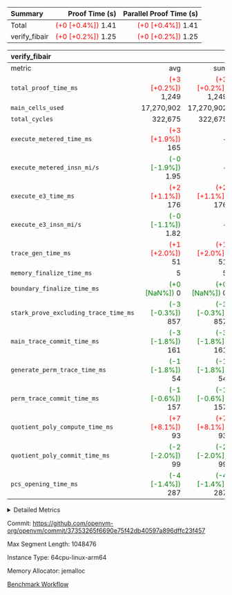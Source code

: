 | Summary | Proof Time (s) | Parallel Proof Time (s) |
|:---|---:|---:|
| Total | <span style='color: red'>(+0 [+0.4%])</span> 1.41 | <span style='color: red'>(+0 [+0.4%])</span> 1.41 |
| verify_fibair | <span style='color: red'>(+0 [+0.2%])</span> 1.25 | <span style='color: red'>(+0 [+0.2%])</span> 1.25 |


| verify_fibair |||||
|:---|---:|---:|---:|---:|
|metric|avg|sum|max|min|
| `total_proof_time_ms ` | <span style='color: red'>(+3 [+0.2%])</span> 1,249 | <span style='color: red'>(+3 [+0.2%])</span> 1,249 | <span style='color: red'>(+3 [+0.2%])</span> 1,249 | <span style='color: red'>(+3 [+0.2%])</span> 1,249 |
| `main_cells_used     ` |  17,270,902 |  17,270,902 |  17,270,902 |  17,270,902 |
| `total_cycles        ` |  322,675 |  322,675 |  322,675 |  322,675 |
| `execute_metered_time_ms` | <span style='color: red'>(+3 [+1.9%])</span> 165 | -          | -          | -          |
| `execute_metered_insn_mi/s` | <span style='color: green'>(-0 [-1.9%])</span> 1.95 | -          | <span style='color: green'>(-0 [-1.9%])</span> 1.95 | <span style='color: green'>(-0 [-1.9%])</span> 1.95 |
| `execute_e3_time_ms  ` | <span style='color: red'>(+2 [+1.1%])</span> 176 | <span style='color: red'>(+2 [+1.1%])</span> 176 | <span style='color: red'>(+2 [+1.1%])</span> 176 | <span style='color: red'>(+2 [+1.1%])</span> 176 |
| `execute_e3_insn_mi/s` | <span style='color: green'>(-0 [-1.1%])</span> 1.82 | -          | <span style='color: green'>(-0 [-1.1%])</span> 1.82 | <span style='color: green'>(-0 [-1.1%])</span> 1.82 |
| `trace_gen_time_ms   ` | <span style='color: red'>(+1 [+2.0%])</span> 51 | <span style='color: red'>(+1 [+2.0%])</span> 51 | <span style='color: red'>(+1 [+2.0%])</span> 51 | <span style='color: red'>(+1 [+2.0%])</span> 51 |
| `memory_finalize_time_ms` |  5 |  5 |  5 |  5 |
| `boundary_finalize_time_ms` | <span style='color: green'>(+0 [NaN%])</span> 0 | <span style='color: green'>(+0 [NaN%])</span> 0 | <span style='color: green'>(+0 [NaN%])</span> 0 | <span style='color: green'>(+0 [NaN%])</span> 0 |
| `stark_prove_excluding_trace_time_ms` | <span style='color: green'>(-3 [-0.3%])</span> 857 | <span style='color: green'>(-3 [-0.3%])</span> 857 | <span style='color: green'>(-3 [-0.3%])</span> 857 | <span style='color: green'>(-3 [-0.3%])</span> 857 |
| `main_trace_commit_time_ms` | <span style='color: green'>(-3 [-1.8%])</span> 161 | <span style='color: green'>(-3 [-1.8%])</span> 161 | <span style='color: green'>(-3 [-1.8%])</span> 161 | <span style='color: green'>(-3 [-1.8%])</span> 161 |
| `generate_perm_trace_time_ms` | <span style='color: green'>(-1 [-1.8%])</span> 54 | <span style='color: green'>(-1 [-1.8%])</span> 54 | <span style='color: green'>(-1 [-1.8%])</span> 54 | <span style='color: green'>(-1 [-1.8%])</span> 54 |
| `perm_trace_commit_time_ms` | <span style='color: green'>(-1 [-0.6%])</span> 157 | <span style='color: green'>(-1 [-0.6%])</span> 157 | <span style='color: green'>(-1 [-0.6%])</span> 157 | <span style='color: green'>(-1 [-0.6%])</span> 157 |
| `quotient_poly_compute_time_ms` | <span style='color: red'>(+7 [+8.1%])</span> 93 | <span style='color: red'>(+7 [+8.1%])</span> 93 | <span style='color: red'>(+7 [+8.1%])</span> 93 | <span style='color: red'>(+7 [+8.1%])</span> 93 |
| `quotient_poly_commit_time_ms` | <span style='color: green'>(-2 [-2.0%])</span> 99 | <span style='color: green'>(-2 [-2.0%])</span> 99 | <span style='color: green'>(-2 [-2.0%])</span> 99 | <span style='color: green'>(-2 [-2.0%])</span> 99 |
| `pcs_opening_time_ms ` | <span style='color: green'>(-4 [-1.4%])</span> 287 | <span style='color: green'>(-4 [-1.4%])</span> 287 | <span style='color: green'>(-4 [-1.4%])</span> 287 | <span style='color: green'>(-4 [-1.4%])</span> 287 |



<details>
<summary>Detailed Metrics</summary>

|  | verify_program_compile_ms | total_cells | stark_prove_excluding_trace_time_ms | quotient_poly_compute_time_ms | quotient_poly_commit_time_ms | perm_trace_commit_time_ms | pcs_opening_time_ms | main_trace_commit_time_ms | app proof_time_ms |
| --- | --- | --- | --- | --- | --- | --- | --- | --- |
|  | 7 | 65,536 | 43 | 1 | 8 | 0 | 24 | 8 | 1,260 | 

| air_name | rows | quotient_deg | main_cols | interactions | constraints | cells |
| --- | --- | --- | --- | --- | --- | --- |
| AccessAdapterAir<2> |  | 2 |  | 5 | 12 |  | 
| AccessAdapterAir<4> |  | 2 |  | 5 | 12 |  | 
| AccessAdapterAir<8> |  | 2 |  | 5 | 12 |  | 
| FibonacciAir | 32,768 | 1 | 2 |  | 5 | 65,536 | 
| FriReducedOpeningAir |  | 2 |  | 39 | 71 |  | 
| JalRangeCheckAir |  | 2 |  | 9 | 14 |  | 
| NativePoseidon2Air<BabyBearParameters>, 1> |  | 2 |  | 136 | 572 |  | 
| PhantomAir |  | 2 |  | 3 | 5 |  | 
| ProgramAir |  | 1 |  | 1 | 4 |  | 
| VariableRangeCheckerAir |  | 1 |  | 1 | 4 |  | 
| VmAirWrapper<AluNativeAdapterAir, FieldArithmeticCoreAir> |  | 2 |  | 15 | 27 |  | 
| VmAirWrapper<BranchNativeAdapterAir, BranchEqualCoreAir<1> |  | 2 |  | 11 | 25 |  | 
| VmAirWrapper<NativeAdapterAir<2, 0>, PublicValuesCoreAir> |  | 2 |  | 11 | 29 |  | 
| VmAirWrapper<NativeLoadStoreAdapterAir<1>, NativeLoadStoreCoreAir<1> |  | 2 |  | 15 | 20 |  | 
| VmAirWrapper<NativeLoadStoreAdapterAir<4>, NativeLoadStoreCoreAir<4> |  | 2 |  | 15 | 20 |  | 
| VmAirWrapper<NativeVectorizedAdapterAir<4>, FieldExtensionCoreAir> |  | 2 |  | 15 | 27 |  | 
| VmConnectorAir |  | 2 |  | 5 | 11 |  | 
| VolatileBoundaryAir |  | 2 |  | 7 | 19 |  | 

| group | trace_gen_time_ms | total_proof_time_ms | total_cycles | total_cells | stark_prove_excluding_trace_time_ms | quotient_poly_compute_time_ms | quotient_poly_commit_time_ms | perm_trace_commit_time_ms | pcs_opening_time_ms | memory_finalize_time_ms | main_trace_commit_time_ms | main_cells_used | insns | generate_perm_trace_time_ms | fri.log_blowup | execute_metered_time_ms | execute_metered_insn_mi/s | execute_e3_time_ms | execute_e3_insn_mi/s | boundary_finalize_time_ms |
| --- | --- | --- | --- | --- | --- | --- | --- | --- | --- | --- | --- | --- | --- | --- | --- | --- | --- | --- | --- | --- |
| verify_fibair | 51 | 1,249 | 322,675 | 62,474,410 | 857 | 93 | 99 | 157 | 287 | 5 | 161 | 17,270,902 | 322,676 | 54 | 1 | 165 | 1.95 | 176 | 1.82 | 0 | 

| group | air_name | rows | prep_cols | perm_cols | main_cols | cells |
| --- | --- | --- | --- | --- | --- | --- |
| verify_fibair | AccessAdapterAir<2> | 131,072 |  | 16 | 11 | 3,538,944 | 
| verify_fibair | AccessAdapterAir<4> | 65,536 |  | 16 | 13 | 1,900,544 | 
| verify_fibair | AccessAdapterAir<8> | 128 |  | 16 | 17 | 4,224 | 
| verify_fibair | FriReducedOpeningAir | 2,048 |  | 84 | 27 | 227,328 | 
| verify_fibair | JalRangeCheckAir | 32,768 |  | 28 | 12 | 1,310,720 | 
| verify_fibair | NativePoseidon2Air<BabyBearParameters>, 1> | 32,768 |  | 312 | 398 | 23,265,280 | 
| verify_fibair | PhantomAir | 16,384 |  | 12 | 6 | 294,912 | 
| verify_fibair | ProgramAir | 8,192 |  | 8 | 10 | 147,456 | 
| verify_fibair | VariableRangeCheckerAir | 262,144 | 2 | 8 | 1 | 2,359,296 | 
| verify_fibair | VmAirWrapper<AluNativeAdapterAir, FieldArithmeticCoreAir> | 262,144 |  | 36 | 29 | 17,039,360 | 
| verify_fibair | VmAirWrapper<BranchNativeAdapterAir, BranchEqualCoreAir<1> | 32,768 |  | 28 | 23 | 1,671,168 | 
| verify_fibair | VmAirWrapper<NativeLoadStoreAdapterAir<1>, NativeLoadStoreCoreAir<1> | 65,536 |  | 40 | 21 | 3,997,696 | 
| verify_fibair | VmAirWrapper<NativeLoadStoreAdapterAir<4>, NativeLoadStoreCoreAir<4> | 32,768 |  | 40 | 27 | 2,195,456 | 
| verify_fibair | VmAirWrapper<NativeVectorizedAdapterAir<4>, FieldExtensionCoreAir> | 32,768 |  | 36 | 38 | 2,424,832 | 
| verify_fibair | VmConnectorAir | 2 | 1 | 16 | 5 | 42 | 
| verify_fibair | VolatileBoundaryAir | 65,536 |  | 20 | 12 | 2,097,152 | 

| group | trace_height_constraint | weighted_sum | threshold |
| --- | --- | --- | --- |
| verify_fibair | 0 | 1,085,444 | 2,013,265,921 | 
| verify_fibair | 1 | 5,411,200 | 2,013,265,921 | 
| verify_fibair | 2 | 542,722 | 2,013,265,921 | 
| verify_fibair | 3 | 5,476,612 | 2,013,265,921 | 
| verify_fibair | 4 | 65,536 | 2,013,265,921 | 
| verify_fibair | 5 | 12,851,850 | 2,013,265,921 | 

| trace_height_constraint | threshold |
| --- | --- |
| 0 | 2,013,265,921 | 

</details>


Commit: https://github.com/openvm-org/openvm/commit/37353265f6690e75f42db40597a896dffc23f457

Max Segment Length: 1048476

Instance Type: 64cpu-linux-arm64

Memory Allocator: jemalloc

[Benchmark Workflow](https://github.com/openvm-org/openvm/actions/runs/16226724101)

